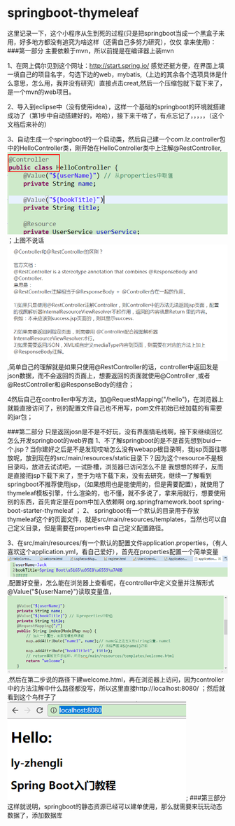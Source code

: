 # springboot-thymeleaf
这里记录一下，这个小程序从生到死的过程(只是把springboot当成一个黑盒子来用，好多地方都没有追究为啥这样（还需自己多努力研究），仅仅 拿来使用)：
###第一部分
主要依赖于mvn，所以前提是在编译器上装mvn

1、在网上偶尔见到这个网址：http://start.spring.io/  感觉还挺方便，在界面上填一填自己的项目名字，勾选下边的web，mybatis,（上边的其余各个选项具体是什么意思，怎么用，我并没有研究）直接点击creat,然后一个压缩包就下载下来了，是一个mvn的web项目。

2、导入到eclipse中（没有使用idea），这样一个基础的springboot的环境就搭建成功了（第1步中自动搭建好的，哈哈），接下来干啥了，有点忘记了，，，，，（这个文档后来补的）

3、自动生成一个springboot的一个启动类，然后自己建一个com.lz.controller包中的HelloController类，刚开始在HelloController类中上注解@RestController,
<img src='readme引用图片/微信截图_20180106141033.png'>；上图不说话<img src="readme引用图片/restcontroller和controller区别.png">,简单自己的理解就是如果只使用@RestController的话，controller中返回发是json数据，而不会返回的页面上，想要返回的页面就使用@Controller ,或者@RestController和@ResponseBody的组合；

4然后自己在controller中写方法，加@RequestMapping("/hello")，在浏览器上就能直接访问了，别的配置文件自己也不用写，pom文件初始已经加载的有需要的jar包；

###第二部分 
只是返回josn是不是不好玩，没有界面搞毛线啊，接下来继续回忆怎么开发springboot的web界面
1、不了解springboot的是不是首先想到buid一个.jsp？当你建好之后是不是发现哎呦怎么没有webapp根目录啊，我jsp页面往哪放呢，放到现在的src/main/resources/static目录下？因为这个resource不是根目录吗，放进去试试吧，一试卧槽，浏览器已访问怎么不是 我想想的样子，反而是直接把jsp下载下来了，至于为啥下载下来，没有去研究，继续一了解看到springboot不推荐使用jsp，（如果想用也是能使用的，但是需要配置），就使用了thymeleaf模板引擎，什么渲染的，也不懂，就不多说了，拿来用就行，想要使用别的东西，首先肯定是在pom中加入依赖啊
    <dependency>
            <groupId>org.springframework.boot</groupId>
            <artifactId>spring-boot-starter-thymeleaf</artifactId>
    </dependency>；
2、 springboot有一个默认的目录用于存放thymeleaf这个的页面文件，就是src/main/resources/templates，当然也可以自己定义目录，但是需要在properties中
自己定义配置路径。

3、在src/main/resources/有一个默认的配置文件application.properties，（有人喜欢这个application.yml，看自己爱好），首先在properties配置一个简单变量
<img src="readme引用图片/properties配置userName变量.png">,配置好变量，怎么能在浏览器上查看呢，在controller中定义变量并注解形式@Value("${userName}")读取变量值，<img src="readme引用图片/controller中定义变量.png">,然后在第二步说的路径下建welcome.html，再在浏览器上访问，因为controller中的方法注解中什么路径都没写，所以这里直接http://localhost:8080/  ；然后就看到这个鸟样子了<img src="readme引用图片/第一次浏览器访问界面.png">;
###第三部分
这样就说明，springboot的静态资源已经可以建单使用，那么就需要来玩玩动态数据了，添加数据库